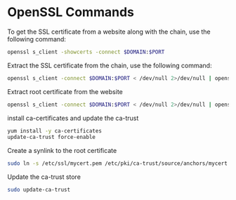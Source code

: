 # OpenSSL Commands

To get the SSL certificate from a website along with the chain, use the following command:

```bash
openssl s_client -showcerts -connect $DOMAIN:$PORT 
```

Extract the SSL certificate from the chain, use the following command:

```bash
openssl s_client -connect $DOMAIN:$PORT < /dev/null 2>/dev/null | openssl x509 -outform PEM >/etc/ssl/mycert.pem
```

<procedure title="Install a root certificate on CentOS">

<step>

<p>Extract root certificate from the website</p>

```bash
openssl s_client -connect $DOMAIN:$PORT < /dev/null 2>/dev/null | openssl x509 -outform PEM >/etc/ssl/mycert.pem
```

</step>

<step>

<p>install ca-certificates and update the ca-trust</p>

```bash
yum install -y ca-certificates
update-ca-trust force-enable
```

</step>

<step>
<p>Create a synlink to the root certificate</p>

```bash
sudo ln -s /etc/ssl/mycert.pem /etc/pki/ca-trust/source/anchors/mycert.pem
```
</step>

<step>

<p>Update the ca-trust store</p>

```bash
sudo update-ca-trust
```

</step> 

</procedure>




